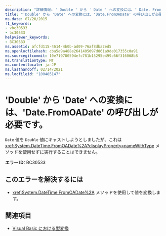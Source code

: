 ```yaml
---
description: "詳細情報: ' Double ' から ' Date ' への変換には、' Date. FromOADate ' の呼び出しが必要です"
title: "'Double' から 'Date' への変換には、'Date.FromOADate' の呼び出しが必要です。"
ms.date: 07/20/2015
f1_keywords:
- vbc30533
- bc30533
helpviewer_keywords:
- BC30533
ms.assetid: afcfd115-4614-4b0b-ad09-76af8dba2ed5
ms.openlocfilehash: cba5e9a488e2641405097d861a9de017355c0a91
ms.sourcegitcommit: 10e719780594efc781b15295e499c66f316068b8
ms.translationtype: MT
ms.contentlocale: ja-JP
ms.lasthandoff: 02/14/2021
ms.locfileid: "100485147"
---
```

# <a name="conversion-from-double-to-date-requires-calling-the-datefromoadate"></a>'Double' から 'Date' への変換には、'Date.FromOADate' の呼び出しが必要です。

`Date` 値を `Double` 値にキャストしようとしましたが、これは <xref:System.DateTime.FromOADate%2A?displayProperty=nameWithType> メソッドを使用せずに実行することはできません。  
  
 **エラー ID:** BC30533  
  
## <a name="to-correct-this-error"></a>このエラーを解決するには  
  
- <xref:System.DateTime.FromOADate%2A> メソッドを使用して値を変換します。  
  
## <a name="see-also"></a>関連項目

- [Visual Basic における型変換](../programming-guide/language-features/data-types/type-conversions.md)
